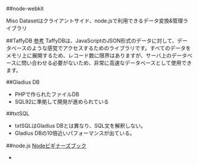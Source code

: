 ##node-webkit

Miso Datasetはクライアントサイド、node.jsで利用できるデータ変換&管理ライブラリ

##TaffyDB
[参考](http://www.buildinsider.net/web/bookjslib111/69)
TaffyDBは、JavaScriptのJSON形式のデータに対して、データベースのような感覚でアクセスするためのライブラリです。すべてのデータをメモリ上に展開するため、レコード数に限界はありますが、サーバ上のデータベースに問い合わせる必要がないため、非常に高速なデータベースとして使用できます。

##Gladius DB

- PHPで作られたファイルDB
- SQL92に準拠して開発が進められている

##txtSQL

- txtSQLはGladius DBとは異なり、SQL文を解釈しない。
- Gladius DBの10倍近いパフォーマンスが出ている。

##node.js
[Nodeビギナーズブック](http://www.nodebeginner.org/index-jp.html#event-driven-callbacks)

-
